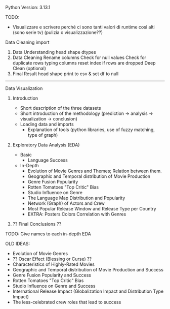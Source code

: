 Python Version: 3.13.1

TODO:
- Visualizzare e scrivere perché ci sono tanti valori di runtime così alti (sono serie tv) (pulizia o visualizzazione??)

Data Cleaning
import
1. Data Understanding
 head
 shape
 dtypes
2. Data Cleaning
 Rename columns
 Check for null values
 Check for duplicate rows
 typing columns
 reset index if rows are dropped
 Deep Clean (optional)
3. Final Result
 head
 shape
 print to csv & set df to null

---

Data Visualization
1. Introduction
   - Short description of the three datasets
   - Short introduction of the methodology (prediction -> analysis -> visualization -> conclusion)
   - Loading data and imports
     - Explanation of tools (python libraries, use of fuzzy matching, type of graph)
2. Exploratory Data Analysis (EDA)
   - Basic
     - Language Success
   - In-Depth
     - Evolution of Movie Genres and Themes; Relation between them.
     - Geographic and Temporal distribution of Movie Production
     - Genre Fusion Popularity
     - Rotten Tomatoes "Top Critic" Bias
     - Studio Influence on Genre
     - The Language Map Distribution and Popularity
     - Network (Graph) of Actors and Crew
     - Most Popular Release Window and Release Type per Country
     - EXTRA: Posters Colors Correlation with Genres
     
3. ?? Final Conclusions ??

TODO:
Give names to each in-depth EDA


OLD IDEAS:
- Evolution of Movie Genres
- ?? Oscar Effect (Blessing or Curse) ?? 
- Characteristics of Highly-Rated Movies
- Geographic and Temporal distribution of Movie Production and Success
- Genre Fusion Popularity and Success
- Rotten Tomatoes "Top Critic" Bias
- Studio Influence on Genre and Success
- International Release Impact (Globalization Impact and Distribution Type Impact)
- The less-celebrated crew roles that lead to success